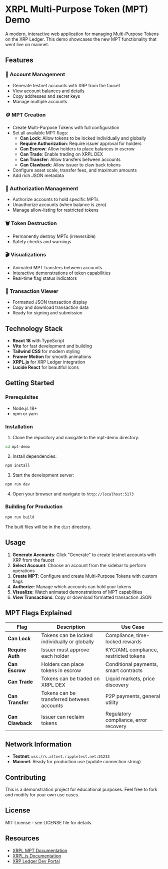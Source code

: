 # XRPL Multi-Purpose Token (MPT) Demo

A modern, interactive web application for managing Multi-Purpose Tokens on the XRP Ledger. This demo showcases the new MPT functionality that went live on mainnet.

## Features

### 🏦 Account Management

- Generate testnet accounts with XRP from the faucet
- View account balances and details
- Copy addresses and secret keys
- Manage multiple accounts

### 🪙 MPT Creation

- Create Multi-Purpose Tokens with full configuration
- Set all available MPT flags:
  - **Can Lock**: Allow tokens to be locked individually and globally
  - **Require Authorization**: Require issuer approval for holders
  - **Can Escrow**: Allow holders to place balances in escrow
  - **Can Trade**: Enable trading on XRPL DEX
  - **Can Transfer**: Allow transfers between accounts
  - **Can Clawback**: Allow issuer to claw back tokens
- Configure asset scale, transfer fees, and maximum amounts
- Add rich JSON metadata

### 🔐 Authorization Management

- Authorize accounts to hold specific MPTs
- Unauthorize accounts (when balance is zero)
- Manage allow-listing for restricted tokens

### 🗑️ Token Destruction

- Permanently destroy MPTs (irreversible)
- Safety checks and warnings

### 🎬 Visualizations

- Animated MPT transfers between accounts
- Interactive demonstrations of token capabilities
- Real-time flag status indicators

### 📄 Transaction Viewer

- Formatted JSON transaction display
- Copy and download transaction data
- Ready for signing and submission

## Technology Stack

- **React 18** with TypeScript
- **Vite** for fast development and building
- **Tailwind CSS** for modern styling
- **Framer Motion** for smooth animations
- **XRPL.js** for XRP Ledger integration
- **Lucide React** for beautiful icons

## Getting Started

### Prerequisites

- Node.js 18+
- npm or yarn

### Installation

1. Clone the repository and navigate to the mpt-demo directory:

```bash
cd mpt-demo
```

2. Install dependencies:

```bash
npm install
```

3. Start the development server:

```bash
npm run dev
```

4. Open your browser and navigate to `http://localhost:5173`

### Building for Production

```bash
npm run build
```

The built files will be in the `dist` directory.

## Usage

1. **Generate Accounts**: Click "Generate" to create testnet accounts with XRP from the faucet
2. **Select Account**: Choose an account from the sidebar to perform operations
3. **Create MPT**: Configure and create Multi-Purpose Tokens with custom flags
4. **Authorize**: Manage which accounts can hold your tokens
5. **Visualize**: Watch animated demonstrations of MPT capabilities
6. **View Transactions**: Copy or download formatted transaction JSON

## MPT Flags Explained

| Flag             | Description                                   | Use Case                              |
| ---------------- | --------------------------------------------- | ------------------------------------- |
| **Can Lock**     | Tokens can be locked individually or globally | Compliance, time-locked rewards       |
| **Require Auth** | Issuer must approve each holder               | KYC/AML compliance, restricted tokens |
| **Can Escrow**   | Holders can place tokens in escrow            | Conditional payments, smart contracts |
| **Can Trade**    | Tokens can be traded on XRPL DEX              | Liquid markets, price discovery       |
| **Can Transfer** | Tokens can be transferred between accounts    | P2P payments, general utility         |
| **Can Clawback** | Issuer can reclaim tokens                     | Regulatory compliance, error recovery |

## Network Information

- **Testnet**: `wss://s.altnet.rippletest.net:51233`
- **Mainnet**: Ready for production use (update connection string)

## Contributing

This is a demonstration project for educational purposes. Feel free to fork and modify for your own use cases.

## License

MIT License - see LICENSE file for details.

## Resources

- [XRPL MPT Documentation](https://xrpl.org/docs/references/protocol/transactions/types/mptokenissuancecreate)
- [XRPL.js Documentation](https://xrpl.org/docs/references/protocol/transactions/types/mptokenissuancecreate)
- [XRP Ledger Dev Portal](https://xrpl.org/)
